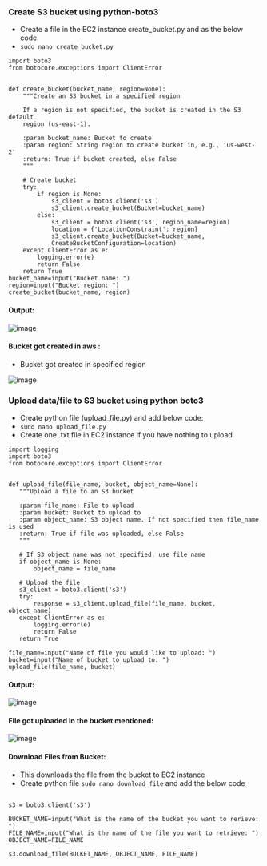 ### Create S3 bucket using python-boto3
- Create a file in the EC2 instance create_bucket.py and as the below code.
- `sudo nano create_bucket.py`
```import logging
import boto3
from botocore.exceptions import ClientError


def create_bucket(bucket_name, region=None):
    """Create an S3 bucket in a specified region

    If a region is not specified, the bucket is created in the S3 default
    region (us-east-1).

    :param bucket_name: Bucket to create
    :param region: String region to create bucket in, e.g., 'us-west-2'
    :return: True if bucket created, else False
    """

    # Create bucket
    try:
        if region is None:
            s3_client = boto3.client('s3')
            s3_client.create_bucket(Bucket=bucket_name)
        else:
            s3_client = boto3.client('s3', region_name=region)
            location = {'LocationConstraint': region}
            s3_client.create_bucket(Bucket=bucket_name,
            CreateBucketConfiguration=location)
    except ClientError as e:
        logging.error(e)
        return False
    return True
bucket_name=input("Bucket name: ")
region=input("Bucket region: ")
create_bucket(bucket_name, region)
```
#### Output:

![image](https://user-images.githubusercontent.com/97250268/199938966-eb1f595e-769b-49e5-9ff1-40b99bd24bac.png)

#### Bucket got created in aws :
- Bucket got created in specified region

![image](https://user-images.githubusercontent.com/97250268/199939263-f10ac8cd-ffdb-40c5-b3ef-376078c0c3c8.png)



 
### Upload data/file to S3 bucket using python boto3

- Create python file (upload_file.py) and add below code:
- `sudo nano upload_file.py`
- Create one .txt file in EC2 instance if you have nothing to upload
 ```
import logging
import boto3
from botocore.exceptions import ClientError


def upload_file(file_name, bucket, object_name=None):
    """Upload a file to an S3 bucket

    :param file_name: File to upload
    :param bucket: Bucket to upload to
    :param object_name: S3 object name. If not specified then file_name is used
    :return: True if file was uploaded, else False
    """

    # If S3 object_name was not specified, use file_name
    if object_name is None:
        object_name = file_name

    # Upload the file
    s3_client = boto3.client('s3')
    try:
        response = s3_client.upload_file(file_name, bucket, object_name)
    except ClientError as e:
        logging.error(e)
        return False
    return True

file_name=input("Name of file you would like to upload: ")
bucket=input("Name of bucket to upload to: ")
upload_file(file_name, bucket)
```

#### Output:

![image](https://user-images.githubusercontent.com/97250268/199939489-b43afec8-9ec2-412b-b484-d88ad1dd5ad4.png)

#### File got uploaded in the bucket mentioned:

![image](https://user-images.githubusercontent.com/97250268/199939932-3f6d3bc8-c90e-40e4-b448-15c8d4c13ed1.png)


#### Download Files from Bucket:

- This downloads the file from the bucket to EC2 instance
- Create python file `sudo nano download_file` and add the below code
```import boto3

s3 = boto3.client('s3')

BUCKET_NAME=input("What is the name of the bucket you want to rerieve: ")
FILE_NAME=input("What is the name of the file you want to retrieve: ")
OBJECT_NAME=FILE_NAME

s3.download_file(BUCKET_NAME, OBJECT_NAME, FILE_NAME)
```
